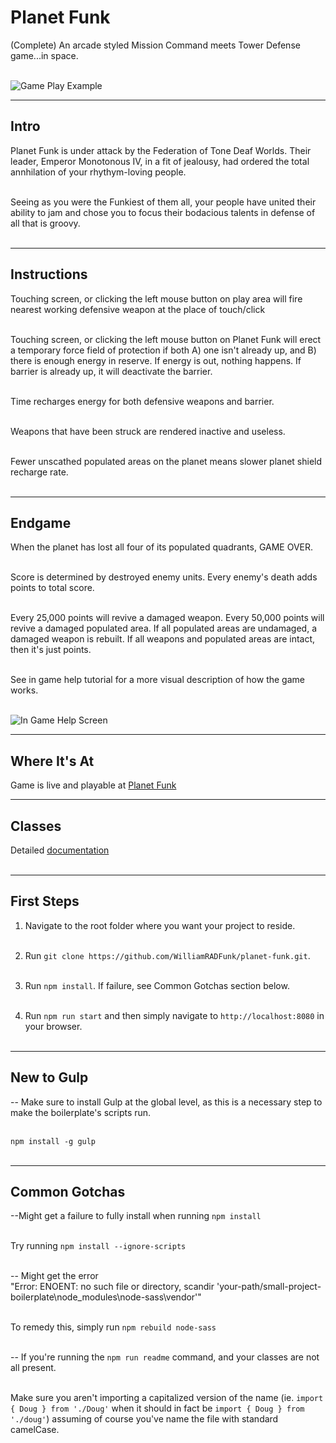 # Planet Funk
(Complete) An arcade styled Mission Command meets Tower Defense game...in space.</br></br>

![Game Play Example](https://github.com/WilliamRADFunk/planet-funk/blob/master/src/assets/images/game-play.gif)

***

## Intro

Planet Funk is under attack by the Federation of Tone Deaf Worlds. Their leader, Emperor Monotonous IV, in a fit of jealousy, had ordered the total annhilation of your rhythym-loving people.</br></br>

Seeing as you were the Funkiest of them all, your people have united their ability to jam and chose you to focus their bodacious talents in defense of all that is groovy.</br></br>

***

## Instructions

Touching screen, or clicking the left mouse button on play area will fire nearest working defensive weapon at the place of touch/click</br></br>

Touching screen, or clicking the left mouse button on Planet Funk will erect a temporary force field of protection if both A) one isn't already up, and B) there is enough energy in reserve. If energy is out, nothing happens. If barrier is already up, it will deactivate the barrier.</br></br>

Time recharges energy for both defensive weapons and barrier.</br></br>

Weapons that have been struck are rendered inactive and useless.</br></br>

Fewer unscathed populated areas on the planet means slower planet shield recharge rate.</br></br>

***

## Endgame

When the planet has lost all four of its populated quadrants, GAME OVER.</br></br>

Score is determined by destroyed enemy units. Every enemy's death adds points to total score.</br></br>

Every 25,000 points will revive a damaged weapon. Every 50,000 points will revive a damaged populated area. If all populated areas are undamaged, a damaged weapon is rebuilt. If all weapons and populated areas are intact, then it's just points.</br></br>

See in game help tutorial for a more visual description of how the game works.</br></br>

![In Game Help Screen](https://github.com/WilliamRADFunk/planet-funk/blob/master/src/assets/images/help-screen.jpg)

***

## Where It's At

Game is live and playable at [Planet Funk](https://tenacious-teal.itch.io/planet-funk)

***

## Classes

Detailed [documentation](docs/README.md)</br></br>

***

## First Steps

1. Navigate to the root folder where you want your project to reside.</br></br>

2. Run `git clone https://github.com/WilliamRADFunk/planet-funk.git`.</br></br>

3. Run `npm install`. If failure, see Common Gotchas section below.</br></br>

4. Run `npm run start` and then simply navigate to `http://localhost:8080` in your browser.</br></br>

***

## New to Gulp

-- Make sure to install Gulp at the global level, as this is a necessary step to make the boilerplate's scripts run.</br></br>

`npm install -g gulp`</br></br>

***

## Common Gotchas

--Might get a failure to fully install when running `npm install`</br></br>

Try running `npm install --ignore-scripts`</br></br>

-- Might get the error</br>
"Error: ENOENT: no such file or directory, scandir 'your-path/small-project-boilerplate\node_modules\node-sass\vendor'"</br></br>

To remedy this, simply run `npm rebuild node-sass`</br></br>

-- If you're running the `npm run readme` command, and your classes are not all present.</br></br>

Make sure you aren't importing a capitalized version of the name (ie. `import { Doug } from './Doug'` when it should in fact be `import { Doug } from './doug'`) assuming of course you've name the file with standard camelCase.
